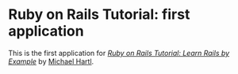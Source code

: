 # Ruby on Rails Tutorial: first application

This is the first application for
[*Ruby on Rails Tutorial: Learn Rails by Example*](http://railstutorial.org/)
by [Michael Hartl](http://michelhartl.com/).
